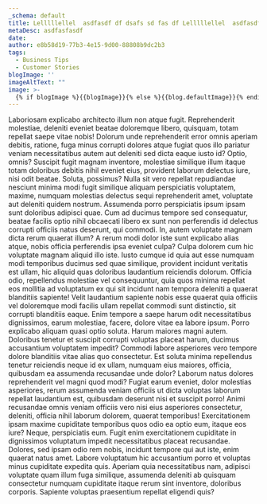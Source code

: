 ```yaml
---
_schema: default
title: Lelllllellel  asdfasdf df dsafs sd fas df Lelllllellel  asdfasdf df dsafs sd fas df Lelllllellel  asdfasdf df dsafs sd fas df
metaDesc: asdfasfasdf
date: 
author: e8b58d19-77b3-4e15-9d00-88808b9dc2b3
tags:
  - Business Tips
  - Customer Stories
blogImage: ''
imageAltText: ""
image: >-
  {% if blogImage %}{{blogImage}}{% else %}{{blog.defaultImage}}{% endif %}
---
```

 Laboriosam explicabo architecto illum non atque fugit. Reprehenderit molestiae, deleniti eveniet beatae doloremque libero, quisquam, totam repellat saepe vitae nobis! Dolorum unde reprehenderit error omnis aperiam debitis, ratione, fuga minus corrupti dolores atque fugiat quos illo pariatur veniam necessitatibus autem aut deleniti sed dicta eaque iusto id? Optio, omnis? Suscipit fugit magnam inventore, molestiae similique illum itaque totam doloribus debitis nihil eveniet eius, provident laborum delectus iure, nisi odit beatae. Soluta, possimus? Nulla sit vero repellat repudiandae nesciunt minima modi fugit similique aliquam perspiciatis voluptatem, maxime, numquam molestias delectus sequi reprehenderit amet, voluptate aut deleniti quidem nostrum. Assumenda porro perspiciatis ipsum ipsam sunt doloribus adipisci quae. Cum ad ducimus tempore sed consequatur, beatae facilis optio nihil obcaecati libero ex sunt non perferendis id delectus corrupti officiis natus deserunt, qui commodi. In, autem voluptate magnam dicta rerum quaerat illum? A rerum modi dolor iste sunt explicabo alias atque, nobis officia perferendis ipsa eveniet culpa? Culpa dolorem cum hic voluptate magnam aliquid illo iste. Iusto cumque id quia aut esse numquam modi temporibus ducimus sed quae similique, provident incidunt veritatis est ullam, hic aliquid quas doloribus laudantium reiciendis dolorum. Officia odio, repellendus molestiae vel consequuntur, quia quos minima repellat eos mollitia ad voluptatum ex qui sit incidunt nam tempora deleniti a quaerat blanditiis sapiente! Velit laudantium sapiente nobis esse quaerat quia officiis vel doloremque modi facilis ullam repellat commodi sunt distinctio, sit corrupti blanditiis eaque. Enim tempore a saepe harum odit necessitatibus dignissimos, earum molestiae, facere, dolore vitae ea labore ipsum. Porro explicabo aliquam quasi optio soluta. Harum maiores magni autem. Doloribus tenetur et suscipit corrupti voluptas placeat harum, ducimus accusantium voluptatem impedit? Commodi labore asperiores vero tempore dolore blanditiis vitae alias quo consectetur. Est soluta minima repellendus tenetur reiciendis neque id ex ullam, numquam eius maiores, officia, quibusdam ea assumenda recusandae unde dolor? Laborum natus dolores reprehenderit vel magni quod modi? Fugiat earum eveniet, dolor molestias asperiores, rerum assumenda veniam officiis ut dicta voluptas laborum repellat laudantium est, quibusdam deserunt nisi et suscipit porro! Animi recusandae omnis veniam officiis vero nisi eius asperiores consectetur, deleniti, officia nihil laborum dolorem, quaerat temporibus! Exercitationem ipsam maxime cupiditate temporibus quos odio ea optio eum, itaque eos iure? Neque, perspiciatis eum. Fugit enim exercitationem cupiditate in dignissimos voluptatum impedit necessitatibus placeat recusandae. Dolores, sed ipsam odio rem nobis, incidunt tempore qui aut iste, enim quaerat natus amet. Labore voluptatum hic accusantium porro et voluptas minus cupiditate expedita quis. Aperiam quia necessitatibus nam, adipisci voluptate quam illum fuga similique, assumenda deleniti ab quisquam consectetur numquam cupiditate itaque rerum sint inventore, doloribus corporis. Sapiente voluptas praesentium repellat eligendi quis?